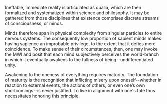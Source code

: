Ineffable, immediate reality is articulated as qualia, which are then formalized and systematized within science and philosophy. It may be gathered from those disciplines that existence comprises discrete streams of consciousness, or minds.

Minds therefore span in physical complexity from singular particles to entire nervous systems. The consequently low proportion of sapient minds makes having sapience an improbable privilege, to the extent that it defies mere coincidence. To make sense of their circumstances, then, one may invoke the MWI and posit that each mind subjectively perceives the world-branch in which it eventually awakens to the fullness of being--undifferentiated unity.

Awakening to the oneness of everything requires maturity. The foundation of maturity is the recognition that inflicting misery upon oneself--whether in reaction to external events, the actions of others, or even one’s own shortcomings--is never justified. To live in alignment with one's fate thus necessitates honoring this principle.

